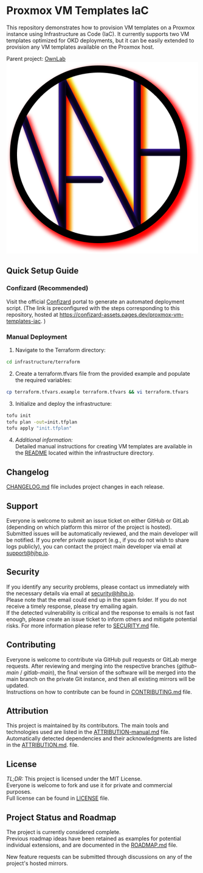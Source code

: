 # Proxmox VM Templates IaC
This repository demonstrates how to provision VM templates on a Proxmox instance using Infrastructure as Code (IaC).
It currently supports two VM templates optimized for OKD deployments, but it can be easily extended to provision any VM templates available on the Proxmox host.

Parent project: [OwnLab](https://github.com/orgs/HJHPio/projects/2)  
![OwnLabLogo](./IMGs/OwnLab/OwnLab-Logo-1_V2024.11.28.png)

## Quick Setup Guide
### Confizard (Recommended)
Visit the official [Confizard](https://confizard.hjhp.io/?extConfUrl=https://confizard-assets.pages.dev/proxmox-vm-templates-iac) portal to generate an automated deployment script.
(The link is preconfigured with the steps corresponding to this repository, hosted at https://confizard-assets.pages.dev/proxmox-vm-templates-iac. )

### Manual Deployment
1. Navigate to the Terraform directory:  
```sh
cd infrastructure/terraform
```
2. Create a terraform.tfvars file from the provided example and populate the required variables:  
```sh
cp terraform.tfvars.example terraform.tfvars && vi terraform.tfvars
```
3. Initialize and deploy the infrastructure:  
```sh
tofu init
tofu plan -out=init.tfplan
tofu apply "init.tfplan"
```
4. *Additional information:*  
Detailed manual instructions for creating VM templates are available in the [README](./infrastructure/README.md) located within the infrastructure directory.

## Changelog
[CHANGELOG.md](./CHANGELOG.md) file includes project changes in each release.

## Support
Everyone is welcome to submit an issue ticket on either GitHub or GitLab (depending on which platform this mirror of the project is hosted). Submitted issues will be automatically reviewed, and the main developer will be notified.
If you prefer private support (e.g., if you do not wish to share logs publicly), you can contact the project main developer via email at [support@hjhp.io](mailto:support@hjhp.io).

## Security
If you identify any security problems, please contact us immediately with the necessary details via email at [security@hjhp.io](mailto:security@hjhp.io).  
Please note that the email could end up in the spam folder. If you do not receive a timely response, please try emailing again.  
If the detected vulnerability is critical and the response to emails is not fast enough, please create an issue ticket to inform others and mitigate potential risks.
For more information please refer to [SECURITY.md](./SECURITY.md) file.

## Contributing
Everyone is welcome to contribute via GitHub pull requests or GitLab merge requests.
After reviewing and merging into the respective branches (*github-main* / *gitlab-main*), the final version of the software will be merged into the main branch on the private Git instance, and then all existing mirrors will be updated.  
Instructions on how to contribute can be found in [CONTRIBUTING.md](./CONTRIBUTING.md) file.

## Attribution
This project is maintained by its contributors.
The main tools and technologies used are listed in the [ATTRIBUTION-manual.md](./ATTRIBUTION-manual.md) file.
Automatically detected dependencies and their acknowledgments are listed in the [ATTRIBUTION.md](./ATTRIBUTION.md). file.

## License
*TL;DR:* This project is licensed under the MIT License.  
Everyone is welcome to fork and use it for private and commercial purposes.  
Full license can be found in [LICENSE](./LICENSE) file.  

## Project Status and Roadmap
The project is currently considered complete.  
Previous roadmap ideas have been retained as examples for potential individual extensions, and are documented in the [ROADMAP.md](./ROADMAP.md) file.

New feature requests can be submitted through discussions on any of the project's hosted mirrors.
